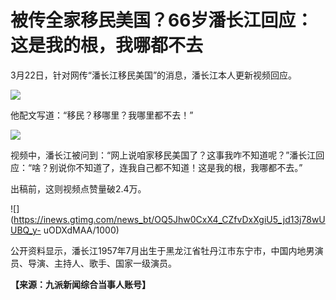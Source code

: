 # 被传全家移民美国？66岁潘长江回应：这是我的根，我哪都不去

3月22日，针对网传“潘长江移民美国”的消息，潘长江本人更新视频回应。

![](https://inews.gtimg.com/news_bt/OxsqZqAdk_BmDN1kmm9jKtUXfCBXPa0_g0xcN8GHN2TbQAA/1000)

他配文写道：“移民？移哪里？我哪里都不去！”

![](https://inews.gtimg.com/news_bt/OT5AzCj6dSdU1jh7SxBjjtQF_WEBYpHjfKjupuMs1OHRQAA/1000)

视频中，潘长江被问到：“网上说咱家移民美国了？这事我咋不知道呢？”潘长江回应：“啥？别说你不知道了，连我自己都不知道！这是我的根，我哪都不去。”

出稿前，这则视频点赞量破2.4万。

![](https://inews.gtimg.com/news_bt/OQ5Jhw0CxX4_CZfvDxXgiU5_jd13j78wUUBQ_y-
uODXdMAA/1000)

公开资料显示，潘长江1957年7月出生于黑龙江省牡丹江市东宁市，中国内地男演员、导演、主持人、歌手、国家一级演员。

**【来源：九派新闻综合当事人账号】**

